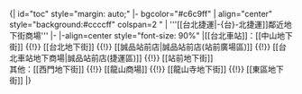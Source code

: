 {| id="toc" style="margin: auto;" 
|- bgcolor="#c6c9ff"
| align="center" style="background:#ccccff" colspan=2 " | '''[[台北捷運|-{台}-北捷運]]鄰近地下街商場'''
|-
|-align=center style="font-size: 90%"
|[[台北車站]]：[[中山地下街]] {{!}} [[台北地下街]] {{!}} [[誠品站前店|誠品站前店(站前廣場區)]] {{!}} [[台北車站地下商場|誠品站前店(捷運區)]] {{!}} [[站前地下街]] <br>其他：[[西門地下街]] {{!}} [[龍山商場]] {{!}} [[龍山寺地下街]] {{!}} [[東區地下街]]
|}